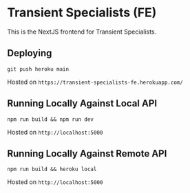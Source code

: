 # Transient Specialists (FE)

This is the NextJS frontend for Transient Specialists.

## Deploying
`git push heroku main`

Hosted on `https://transient-specialists-fe.herokuapp.com/`

## Running Locally Against Local API
`npm run build && npm run dev`

Hosted on `http://localhost:5000`

## Running Locally Against Remote API
`npm run build && heroku local`

Hosted on `http://localhost:5000`